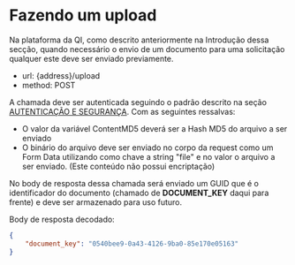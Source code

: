 # Fazendo um upload

Na plataforma da QI, como descrito anteriormente na Introdução dessa secção, quando necessário o envio de um documento para uma solicitação qualquer este deve ser enviado previamente.

- url: {address}/upload
- method: POST

A chamada deve ser autenticada seguindo o padrão descrito na seção [AUTENTICAÇÃO E SEGURANÇA](?file=221). Com as seguintes ressalvas:

- O valor da variável ContentMD5 deverá ser a Hash MD5 do arquivo a ser enviado
- O binário do arquivo deve ser enviado no corpo da request como um Form Data utilizando como chave a string "file" e no valor o arquivo a ser enviado. (Este conteúdo não possui encriptação)

No body de resposta dessa chamada será enviado um GUID que é o identificador do documento (chamado de **DOCUMENT_KEY** daqui para frente) e deve ser armazenado para uso futuro.

Body de resposta decodado:
```json
{
    "document_key": "0540bee9-0a43-4126-9ba0-85e170e05163"
}
```
